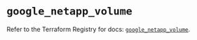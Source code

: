 # `google_netapp_volume`

Refer to the Terraform Registry for docs: [`google_netapp_volume`](https://registry.terraform.io/providers/hashicorp/google-beta/6.28.0/docs/resources/google_netapp_volume).
